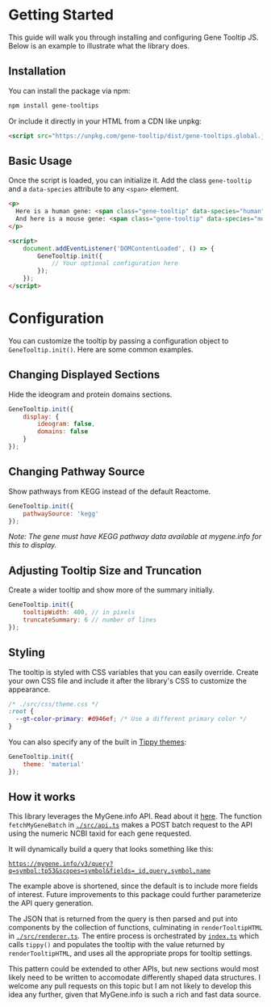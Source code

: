 # Getting Started

This guide will walk you through installing and configuring Gene Tooltip JS. Below is an example to illustrate what the library does.

<GeneDemoConfigurable uniqueClass="getting-started" :config="{ tooltipWidth: 400, truncateSummary: 3, pathwayCount: 3, domainCount: 3, theme: 'auto' }" />

## Installation

You can install the package via npm:

```bash
npm install gene-tooltips
```

Or include it directly in your HTML from a CDN like unpkg:

```html
<script src="https://unpkg.com/gene-tooltip/dist/gene-tooltips.global.js"></script>
```

## Basic Usage

Once the script is loaded, you can initialize it. Add the class `gene-tooltip` and a `data-species` attribute to any `<span>` element.

```html
<p>
  Here is a human gene: <span class="gene-tooltip" data-species="human">TP53</span>.
  And here is a mouse gene: <span class="gene-tooltip" data-species="mouse">Trp53</span>.
</p>

<script>
    document.addEventListener('DOMContentLoaded', () => {
        GeneTooltip.init({
            // Your optional configuration here
        });
    });
</script>
```

# Configuration

You can customize the tooltip by passing a configuration object to `GeneTooltip.init()`. Here are some common examples.

## Changing Displayed Sections

Hide the ideogram and protein domains sections.

```javascript
GeneTooltip.init({
    display: {
        ideogram: false,
        domains: false
    }
});
```

## Changing Pathway Source

Show pathways from KEGG instead of the default Reactome.

```javascript
GeneTooltip.init({
    pathwaySource: 'kegg'
});
```

*Note: The gene must have KEGG pathway data available at mygene.info for this to display.*

## Adjusting Tooltip Size and Truncation

Create a wider tooltip and show more of the summary initially.

```javascript
GeneTooltip.init({
    tooltipWidth: 400, // in pixels
    truncateSummary: 6 // number of lines
});
```

## Styling

The tooltip is styled with CSS variables that you can easily override. Create your own CSS file and include it after the library's CSS to customize the appearance.

```css
/* ./src/css/theme.css */
:root {
  --gt-color-primary: #d946ef; /* Use a different primary color */
}
```

You can also specify any of the built in [Tippy themes](https://atomiks.github.io/tippyjs/v6/themes/):

```javascript
GeneTooltip.init({
    theme: 'material'
});
```

## How it works

This library leverages the MyGene.info API. Read about it [here](https://mygene.info). The function `fetchMyGeneBatch` in [`./src/api.ts`](https://github.com/mattjmeier/gene-tooltips/blob/main/src/api.ts) makes a POST batch request to the API using the numeric NCBI taxid for each gene requested.

It will dynamically build a query that looks something like this:

[`https://mygene.info/v3/query?q=symbol:tp53&scopes=symbol&fields=_id,query,symbol,name`](https://mygene.info/v3/query?q=symbol:tp53&scopes=symbol&fields=_id,query,symbol,name)

The example above is shortened, since the default is to include more fields of interest. Future improvements to this package could further parameterize the API query generation.

The JSON that is returned from the query is then parsed and put into components by the collection of functions, culminating in `renderTooltipHTML` in [`./src/renderer.ts`](https://github.com/mattjmeier/gene-tooltips/blob/main/src/renderer.ts). The entire process is orchestrated by [`index.ts`](https://github.com/mattjmeier/gene-tooltips/blob/main/src/index.ts) which calls `tippy()` and populates the tooltip with the value returned by `renderTooltipHTML`, and uses all the appropriate props for tooltip settings. 

This pattern could be extended to other APIs, but new sections would most likely need to be written to accomodate differently shaped data structures. I welcome any pull requests on this topic but I am not likely to develop this idea any further, given that MyGene.info is such a rich and fast data source.